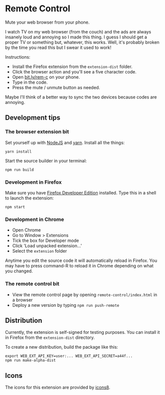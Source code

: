 # Remote Control

Mute your web browser from your phone.

I watch TV on my web browser (from the couch) and the ads are always
insanely loud and annoying so I made this thing.
I guess I should get a proper TV or something but, whatever, this works.
Well, it's probably broken by the time you read this but
I swear it used to work!

Instructions:
* Install the Firefox extension from the `extension-dist` folder.
* Click the browser action and you'll see a five character code.
* Open [bit.ly/rem-c](http://bit.ly/rem-c) on your phone.
* Type in the code.
* Press the mute / unmute button as needed.

Maybe I'll think of a better way to sync the two devices because codes
are annoying.

## Development tips

### The browser extension bit

Set yourself up with [NodeJS](http://nodejs.org/)
and [yarn](https://yarnpkg.com/). Install all the things:

    yarn install

Start the source builder in your terminal:

    npm run build

### Development in Firefox

Make sure you have
[Firefox Developer Edition](https://www.mozilla.org/en-US/firefox/channel/desktop/)
installed.
Type this in a shell to launch the extension:

    npm start

### Development in Chrome

* Open Chrome
* Go to Window > Extensions
* Tick the box for Developer mode
* Click 'Load unpacked extension...'
* Select the `extension` folder

Anytime you edit the source code it will automatically reload in Firefox.
You may have to press command-R to reload it in Chrome depending on what you
changed.

### The remote control bit

* View the remote control page by opening
  `remote-control/index.html` in a browser
* Deploy a new version by typing `npm run push-remote`

## Distribution

Currently, the extension is self-signed for testing purposes.
You can install it in Firefox from the `extension-dist` directory.

To create a new distribution, build the package like this:

    export WEB_EXT_API_KEY=user:... WEB_EXT_API_SECRET=a44f...
    npm run make-alpha-dist

## Icons

The icons for this extension are provided by [icons8](https://icons8.com/).
